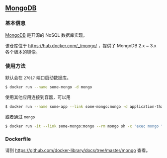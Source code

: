 ## [MongoDB](https://hub.docker.com/_/mongo/)

### 基本信息
[MongoDB](https://en.wikipedia.org/wiki/MongoDB) 是开源的 NoSQL 数据库实现。

该仓库位于 https://hub.docker.com/_/mongo/ ，提供了 MongoDB 2.x ~ 3.x 各个版本的镜像。

### 使用方法
默认会在 `27017` 端口启动数据库。

```sh
$ docker run --name some-mongo -d mongo
```

使用其他应用连接到容器，可以用

```sh
$ docker run --name some-app --link some-mongo:mongo -d application-that-uses-mongo
```

或者通过 `mongo`

```sh
$ docker run -it --link some-mongo:mongo --rm mongo sh -c 'exec mongo "$MONGO_PORT_27017_TCP_ADDR:$MONGO_PORT_27017_TCP_PORT/test"'
```

### Dockerfile

请到 https://github.com/docker-library/docs/tree/master/mongo 查看。
